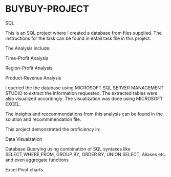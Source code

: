 # BUYBUY-PROJECT
SQL


This is an SQL project where I created a database from files supplied. 
The instructions for the task can be found in eMail task file in this project. 

The Analysis include:

Time-Profit Analysis

Region-Profit Analysis

Product-Revenue Analysis
 
 I queried the the database using MICROSOFT SQL SERVER MANAGEMENT STUDIO to extract the information requested. 
 The extracted tables were also visualized accordingly. The visualization was done using MICROSOFT EXCEL. 
 
 The insights and reocommendations from this analysis can be found in the solution and recommmendation file. 
 
 This project demonstrated the proficiency in:
 
 Data Visuaization
 
 Database Querying using combination of SQL syntaxes like SELECT,WHERE,FROM, GROUP BY, ORDER BY, UNION SELECT, Aliases etc. and even aggregate functions
 
 Excel Pivot charts
